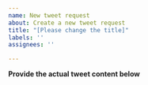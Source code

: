 ```yaml
---
name: New tweet request
about: Create a new tweet request
title: "[Please change the title]"
labels: ''
assignees: ''

---
```


**Provide the actual tweet content below**
<!-- Input your tweet content exactly between the commented colons -->
<!--::-->

<!--::-->